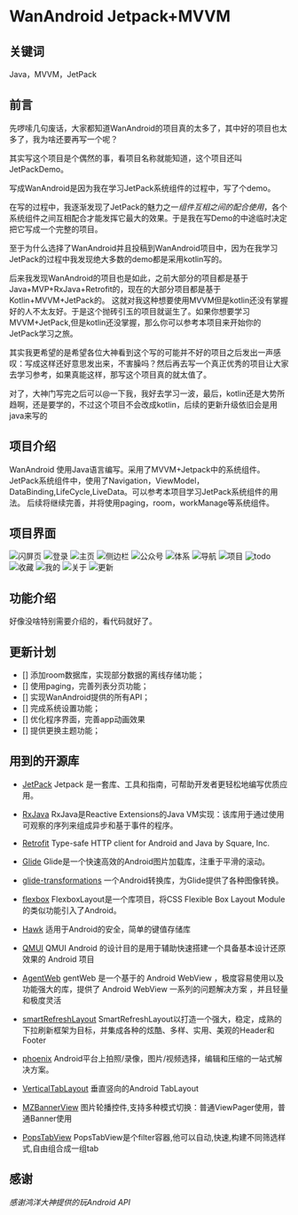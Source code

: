 # WanAndroid Jetpack+MVVM

## 关键词
Java，MVVM，JetPack

## 前言
先啰嗦几句废话，大家都知道WanAndroid的项目真的太多了，其中好的项目也太多了，我为啥还要再写一个呢？  

其实写这个项目是个偶然的事，看项目名称就能知道，这个项目还叫JetPackDemo。  

写成WanAndroid是因为我在学习JetPack系统组件的过程中，写了个demo。  

在写的过程中，我逐渐发现了JetPack的魅力之一*组件互相之间的配合使用*，各个系统组件之间互相配合才能发挥它最大的效果。于是我在写Demo的中途临时决定把它写成一个完整的项目。  

至于为什么选择了WanAndroid并且投稿到WanAndroid项目中，因为在我学习JetPack的过程中我发现绝大多数的demo都是采用kotlin写的。

后来我发现WanAndroid的项目也是如此，之前大部分的项目都是基于Java+MVP+RxJava+Retrofit的，现在的大部分项目都是基于Kotlin+MVVM+JetPack的。
这就对我这种想要使用MVVM但是kotlin还没有掌握好的人不太友好。于是这个抛砖引玉的项目就诞生了。如果你想要学习MVVM+JetPack,但是kotlin还没掌握，那么你可以参考本项目来开始你的JetPack学习之旅。  

其实我更希望的是希望各位大神看到这个写的可能并不好的项目之后发出一声感叹：写成这样还好意思发出来，不害臊吗？然后再去写一个真正优秀的项目让大家去学习参考，如果真能这样，那写这个项目真的就太值了。  

对了，大神门写完之后可以@一下我，我好去学习一波，最后，kotlin还是大势所趋啊，还是要学的，不过这个项目不会改成kotlin，后续的更新升级依旧会是用java来写的


## 项目介绍
WanAndroid 使用Java语言编写。采用了MVVM+Jetpack中的系统组件。
JetPack系统组件中，使用了Navigation，ViewModel，DataBinding,LifeCycle,LiveData。可以参考本项目学习JetPack系统组件的用法。
后续将继续完善，并将使用paging，room，workManage等系统组件。


## 项目界面

![闪屏页](https://github.com/ccaong/JetpackDemo/blob/master/image/wanandroid_splash.webp)
![登录](https://github.com/ccaong/JetpackDemo/blob/master/image/wanandroid_login.png)
![主页](https://github.com/ccaong/JetpackDemo/blob/master/image/wanandroid_home.png)
![侧边栏](https://github.com/ccaong/JetpackDemo/blob/master/image/wanandroid_navagation.png)
![公众号](https://github.com/ccaong/JetpackDemo/blob/master/image/wanandroid_wechat.png)
![体系](https://github.com/ccaong/JetpackDemo/blob/master/image/wanandroid_sys.png)
![导航](https://github.com/ccaong/JetpackDemo/blob/master/image/wanandroid_nav.png)
![项目](https://github.com/ccaong/JetpackDemo/blob/master/image/wanandroid_project.png)
![todo](https://github.com/ccaong/JetpackDemo/blob/master/image/wanandroid_todo.png)
![收藏](https://github.com/ccaong/JetpackDemo/blob/master/image/wanandroid_collect.png)
![我的](https://github.com/ccaong/JetpackDemo/blob/master/image/wanandroid_mine.png)
![关于](https://github.com/ccaong/JetpackDemo/blob/master/image/wanandroid_about.png)
![更新](https://github.com/ccaong/JetpackDemo/blob/master/image/wanandroid_update.png)


## 功能介绍
好像没啥特别需要介绍的，看代码就好了。

## 更新计划 
+ [] 添加room数据库，实现部分数据的离线存储功能；
+ [] 使用paging，完善列表分页功能；
+ [] 实现WanAndroid提供的所有API；
+ [] 完成系统设置功能；
+ [] 优化程序界面，完善app动画效果
+ [] 提供更换主题功能；


## 用到的开源库

- [JetPack](https://developer.android.google.cn/jetpack)
Jetpack 是一套库、工具和指南，可帮助开发者更轻松地编写优质应用。

- [RxJava](https://github.com/ReactiveX/RxJava)
RxJava是Reactive Extensions的Java VM实现：该库用于通过使用可观察的序列来组成异步和基于事件的程序。

- [Retrofit](https://github.com/square/retrofit)
Type-safe HTTP client for Android and Java by Square, Inc.

- [Glide](https://github.com/bumptech/glide)
Glide是一个快速高效的Android图片加载库，注重于平滑的滚动。

- [glide-transformations](https://github.com/wasabeef/glide-transformations)
一个Android转换库，为Glide提供了各种图像转换。

- [flexbox](https://github.com/google/flexbox-layout)
FlexboxLayout是一个库项目，将CSS Flexible Box Layout Module的类似功能引入了Android。

- [Hawk](https://github.com/orhanobut/hawk)
适用于Android的安全，简单的键值存储库

- [QMUI](https://qmuiteam.com/android)
QMUI Android 的设计目的是用于辅助快速搭建一个具备基本设计还原效果的 Android 项目

- [AgentWeb](https://github.com/Justson/AgentWeb)
gentWeb 是一个基于的 Android WebView ，极度容易使用以及功能强大的库，提供了 Android WebView 一系列的问题解决方案 ，并且轻量和极度灵活

- [smartRefreshLayout](https://github.com/scwang90/SmartRefreshLayout)
SmartRefreshLayout以打造一个强大，稳定，成熟的下拉刷新框架为目标，并集成各种的炫酷、多样、实用、美观的Header和Footer

- [phoenix](https://github.com/scwang90/SmartRefreshLayout)
Android平台上拍照/录像，图片/视频选择，编辑和压缩的一站式解决方案。

- [VerticalTabLayout](https://github.com/qstumn/VerticalTabLayout)
垂直竖向的Android TabLayout

- [MZBannerView](https://github.com/pinguo-zhouwei/MZBannerView)
图片轮播控件,支持多种模式切换：普通ViewPager使用，普通Banner使用

- [PopsTabView](https://github.com/ccj659/PopsTabView)
PopsTabView是个filter容器,他可以自动,快速,构建不同筛选样式,自由组合成一组tab


## 感谢

*感谢鸿洋大神提供的玩Android API*
